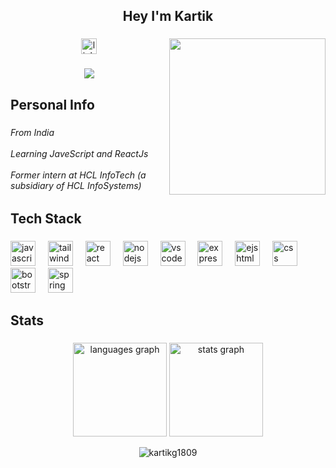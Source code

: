 <h2 align="center">Hey I'm Kartik</h2>

###

<img align="right" height="250" src="https://media.giphy.com/media/Lny6Rw04nsOOc/giphy.gif"  />

###

<div align="center">
  <a href="https://www.linkedin.com/in/kartik-goyal-5b2548229/" target="_blank">
    <img src="https://img.shields.io/static/v1?message=LinkedIn&logo=linkedin&label=&color=0077B5&logoColor=white&labelColor=&style=for-the-badge" height="25" alt="linkedin logo"  />
  </a>
</div>

###

<div align="center">
  <img src="https://visitor-badge.laobi.icu/badge?page_id=kartikg1809.kartikg1809&left_color=darkblue&right_color=cornflowerblue&left_text=Profile%20Visits"  />
</div>

###

<h2 align="left">Personal Info</h2>

###

<h6 align="left">From India<br><br>Learning JaveScript and ReactJs<br><br>Former intern at HCL InfoTech (a subsidiary of HCL InfoSystems)<br>

###

<h2 align="left">Tech Stack</h2>

###

<div align="left">
  <img src="https://skillicons.dev/icons?i=js" height="40" alt="javascript logo"  />
  <img width="12" />
  <img src="https://skillicons.dev/icons?i=tailwind" height="40" alt="tailwindcss logo"  />
  <img width="12" />
  <img src="https://skillicons.dev/icons?i=react" height="40" alt="react logo"  />
  <img width="12" />
  <img src="https://skillicons.dev/icons?i=nodejs" height="40" alt="nodejs logo"  />
  <img width="12" />
  <img src="https://skillicons.dev/icons?i=vscode" height="40" alt="vscode logo"  />
  <img width="12" />
  <img src="https://skillicons.dev/icons?i=express" height="40" alt="express logo"  />
  <img width="12" />
  <img src="https://skillicons.dev/icons?i=html" height="40" alt="ejs html"  />
  <img width="12" />
  <img src="https://skillicons.dev/icons?i=css" height="40" alt="css logo"  />
  <img width="12" />
  <img src="https://skillicons.dev/icons?i=bootstrap" height="40" alt="bootstrap logo"  />
  <img width="12" />
  <img src="https://skillicons.dev/icons?i=spring" height="40" alt="spring logo"  />
</div>

###

<h2 align="left">Stats</h2>

###

<div align="center">
  <img src="https://github-readme-stats.vercel.app/api/top-langs?username=kartikg1809&locale=en&hide_title=false&layout=compact&card_width=320&langs_count=5&theme=tokyonight&hide_border=true&order=2&custom_title=Languages%20Used%20the%20Most" height="150" alt="languages graph"  />
  <img src="https://github-readme-stats.vercel.app/api?username=kartikg1809&hide_title=false&hide_rank=false&show_icons=true&include_all_commits=true&count_private=true&disable_animations=false&theme=tokyonight&locale=en&hide_border=true&order=1" height="150" alt="stats graph"  />
  <p><img align="center" src="https://github-readme-streak-stats.herokuapp.com/?user=kartikg1809&" alt="kartikg1809" /></p>
</div>
